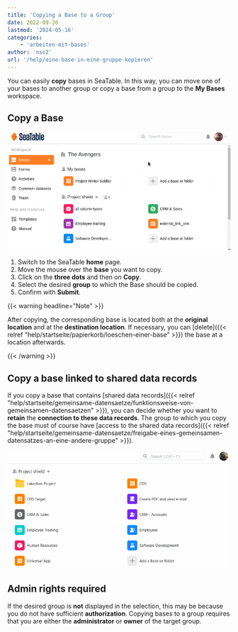 ```yaml
---
title: 'Copying a Base to a Group'
date: 2022-09-26
lastmod: '2024-05-16'
categories:
    - 'arbeiten-mit-bases'
author: 'nsc2'
url: '/help/eine-base-in-eine-gruppe-kopieren'
---
```


You can easily **copy** bases in SeaTable. In this way, you can move one of your bases to another group or copy a base from a group to the **My Bases** workspace.

## Copy a Base

![Eine Base in eine Gruppe kopieren](images/copy-base-to-group.gif)

1. Switch to the SeaTable **home** page.
1. Move the mouse over the **base** you want to copy.
1. Click on the **three dots** and then on **Copy**.
1. Select the desired **group** to which the Base should be copied.
1. Confirm with **Submit**.

{{< warning  headline="Note" >}}

After copying, the corresponding base is located both at the **original location** and at the **destination location**. If necessary, you can [delete]({{< relref "help/startseite/papierkorb/loeschen-einer-base" >}}) the base at a location afterwards.

{{< /warning >}}

## Copy a base linked to shared data records

If you copy a base that contains [shared data records]({{< relref "help/startseite/gemeinsame-datensaetze/funktionsweise-von-gemeinsamen-datensaetzen" >}}), you can decide whether you want to **retain** the **connection to these data records**. The group to which you copy the base must of course have [access to the shared data records]({{< relref "help/startseite/gemeinsame-datensaetze/freigabe-eines-gemeinsamen-datensatzes-an-eine-andere-gruppe" >}}).

![Retain link to common dataset when copying a base](images/Retain-link-to-common-dataset-when-copying-a-base.gif)

## Admin rights required

If the desired group is **not** displayed in the selection, this may be because you do not have sufficient **authorization**. Copying bases to a group requires that you are either the **administrator** or **owner** of the target group.
